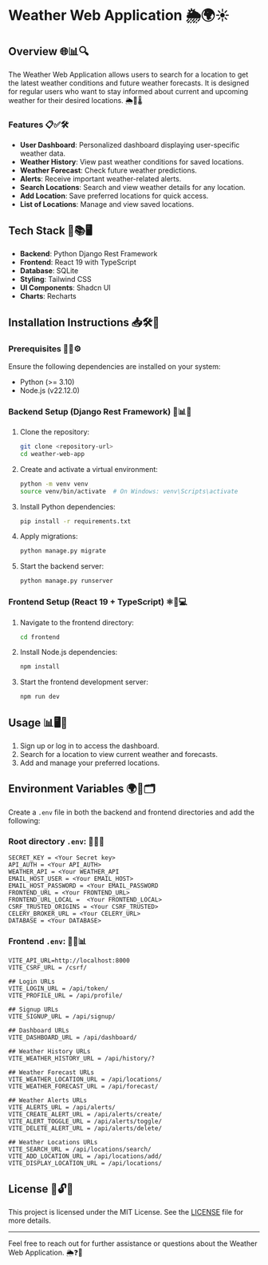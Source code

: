 # Weather Web Application 🌦️🌍☀️

## Overview 🌐📊🔍

The Weather Web Application allows users to search for a location to get the latest weather conditions and future weather forecasts. It is designed for regular users who want to stay informed about current and upcoming weather for their desired locations. 🌦️📅🌡️

### Features 📋✅🛠️

- **User Dashboard**: Personalized dashboard displaying user-specific weather data.
- **Weather History**: View past weather conditions for saved locations.
- **Weather Forecast**: Check future weather predictions.
- **Alerts**: Receive important weather-related alerts.
- **Search Locations**: Search and view weather details for any location.
- **Add Location**: Save preferred locations for quick access.
- **List of Locations**: Manage and view saved locations.

## Tech Stack 🧰📚🖥️

- **Backend**: Python Django Rest Framework
- **Frontend**: React 19 with TypeScript
- **Database**: SQLite
- **Styling**: Tailwind CSS
- **UI Components**: Shadcn UI
- **Charts**: Recharts

## Installation Instructions 📥🛠️🚀

### Prerequisites 📌🔎⚙️

Ensure the following dependencies are installed on your system:

- Python (>= 3.10)
- Node.js (v22.12.0)

### Backend Setup (Django Rest Framework) 🐍📊🔧

1. Clone the repository:

   ```bash
   git clone <repository-url>
   cd weather-web-app
   ```

2. Create and activate a virtual environment:

   ```bash
   python -m venv venv
   source venv/bin/activate  # On Windows: venv\Scripts\activate
   ```

3. Install Python dependencies:

   ```bash
   pip install -r requirements.txt
   ```

4. Apply migrations:

   ```bash
   python manage.py migrate
   ```

5. Start the backend server:

   ```bash
   python manage.py runserver
   ```

### Frontend Setup (React 19 + TypeScript) ⚛️📘💻

1. Navigate to the frontend directory:

   ```bash
   cd frontend
   ```

2. Install Node.js dependencies:

   ```bash
   npm install
   ```

3. Start the frontend development server:

   ```bash
   npm run dev
   ```

## Usage 📊🖥️🔑

1. Sign up or log in to access the dashboard.
2. Search for a location to view current weather and forecasts.
3. Add and manage your preferred locations.

## Environment Variables 🌍🔐🗂️

Create a `.env` file in both the backend and frontend directories and add the following:

### Root directory `.env`: 📂📝🔑

```
SECRET_KEY = <Your Secret key>
API_AUTH = <Your API_AUTH>
WEATHER_API = <Your WEATHER_API
EMAIL_HOST_USER = <Your EMAIL_HOST>
EMAIL_HOST_PASSWORD = <Your EMAIL_PASSWORD
FRONTEND_URL = <Your FRONTEND_URL>
FRONTEND_URL_LOCAL =  <Your FRONTEND_LOCAL>
CSRF_TRUSTED_ORIGINS = <Your CSRF_TRUSTED>
CELERY_BROKER_URL = <Your CELERY_URL>
DATABASE = <Your DATABASE>
```

### Frontend `.env`: 📁🔧📊

```
VITE_API_URL=http://localhost:8000
VITE_CSRF_URL = /csrf/

## Login URLs
VITE_LOGIN_URL = /api/token/
VITE_PROFILE_URL = /api/profile/

## Signup URLs
VITE_SIGNUP_URL = /api/signup/

## Dashboard URLs
VITE_DASHBOARD_URL = /api/dashboard/

## Weather History URLs
VITE_WEATHER_HISTORY_URL = /api/history/?

## Weather Forecast URLs
VITE_WEATHER_LOCATION_URL = /api/locations/
VITE_WEATHER_FORECAST_URL = /api/forecast/

## Weather Alerts URLs
VITE_ALERTS_URL = /api/alerts/
VITE_CREATE_ALERT_URL = /api/alerts/create/
VITE_ALERT_TOGGLE_URL = /api/alerts/toggle/
VITE_DELETE_ALERT_URL = /api/alerts/delete/

## Weather Locations URLs
VITE_SEARCH_URL = /api/locations/search/
VITE_ADD_LOCATION_URL = /api/locations/add/
VITE_DISPLAY_LOCATION_URL = /api/locations/
```

## License 📄🔓✅

This project is licensed under the MIT License. See the [LICENSE](LICENSE) file for more details.

---

Feel free to reach out for further assistance or questions about the Weather Web Application. 🌦️❓📧


